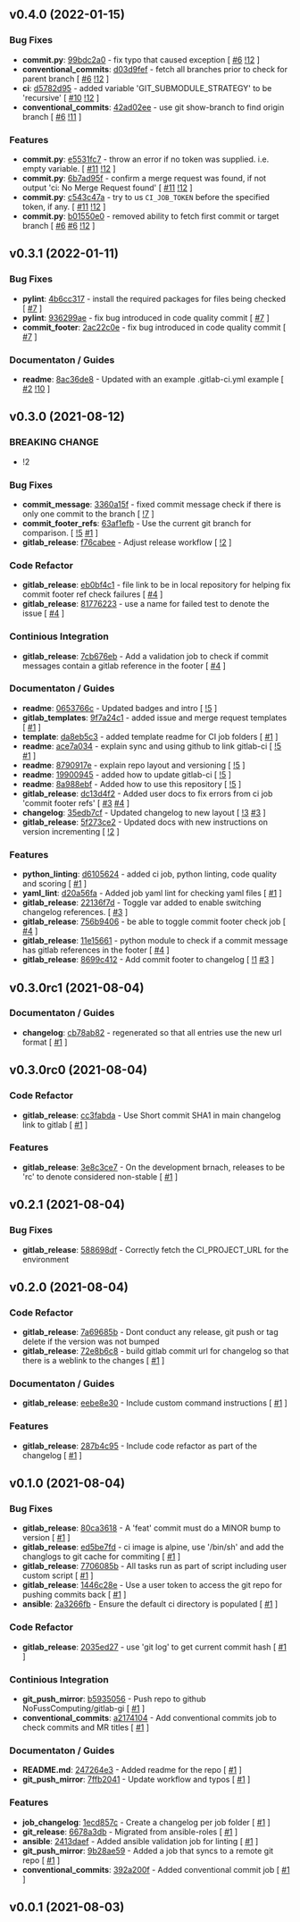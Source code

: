 ## v0.4.0 (2022-01-15)

### Bug Fixes

- **commit.py**: [99bdc2a0](https://gitlab.com/nofusscomputing/projects/gitlab-ci/-/commit/99bdc2a0929d4e7036e50e8ce22ce9b0f90f0736) - fix typo that caused exception [ [#6](https://gitlab.com/nofusscomputing/projects/gitlab-ci/-/issues/6) [!12](https://gitlab.com/nofusscomputing/projects/gitlab-ci/-/merge_requests/12) ]
- **conventional_commits**: [d03d9fef](https://gitlab.com/nofusscomputing/projects/gitlab-ci/-/commit/d03d9fefc916dd6730d9ffa778c11d48d621318e) - fetch all branches prior to check for parent branch [ [#6](https://gitlab.com/nofusscomputing/projects/gitlab-ci/-/issues/6) [!12](https://gitlab.com/nofusscomputing/projects/gitlab-ci/-/merge_requests/12) ]
- **ci**: [d5782d95](https://gitlab.com/nofusscomputing/projects/gitlab-ci/-/commit/d5782d95e825d406ea805c425cfefd6752fb6e35) - added variable 'GIT_SUBMODULE_STRATEGY' to be 'recursive' [ [#10](https://gitlab.com/nofusscomputing/projects/gitlab-ci/-/issues/10) [!12](https://gitlab.com/nofusscomputing/projects/gitlab-ci/-/merge_requests/12) ]
- **conventional_commits**: [42ad02ee](https://gitlab.com/nofusscomputing/projects/gitlab-ci/-/commit/42ad02ee5db65c3c6c33ad14fe0371c9916897bf) - use git show-branch to find origin branch [ [#6](https://gitlab.com/nofusscomputing/projects/gitlab-ci/-/issues/6) [!11](https://gitlab.com/nofusscomputing/projects/gitlab-ci/-/merge_requests/11) ]

### Features

- **commit.py**: [e5531fc7](https://gitlab.com/nofusscomputing/projects/gitlab-ci/-/commit/e5531fc77b5bdb1ccc0741e388df2d8d25ba6ade) - throw an error if no token was supplied. i.e. empty variable. [ [#11](https://gitlab.com/nofusscomputing/projects/gitlab-ci/-/issues/11) [!12](https://gitlab.com/nofusscomputing/projects/gitlab-ci/-/merge_requests/12) ]
- **commit.py**: [6b7ad95f](https://gitlab.com/nofusscomputing/projects/gitlab-ci/-/commit/6b7ad95fc0ccccf79ff645bad3f86660f5096a4e) - confirm a merge request was found, if not output 'ci: No Merge Request found' [ [#11](https://gitlab.com/nofusscomputing/projects/gitlab-ci/-/issues/11) [!12](https://gitlab.com/nofusscomputing/projects/gitlab-ci/-/merge_requests/12) ]
- **commit.py**: [c543c47a](https://gitlab.com/nofusscomputing/projects/gitlab-ci/-/commit/c543c47af8c7c386ae57f5a7a50904d396758c3a) - try to us `CI_JOB_TOKEN` before the specified token, if any. [ [#11](https://gitlab.com/nofusscomputing/projects/gitlab-ci/-/issues/11) [!12](https://gitlab.com/nofusscomputing/projects/gitlab-ci/-/merge_requests/12) ]
- **commit.py**: [b01550e0](https://gitlab.com/nofusscomputing/projects/gitlab-ci/-/commit/b01550e09f273edc8a57f4ad4b41ee2d67705d41) - removed ability to fetch first commit or target branch [ [#6](https://gitlab.com/nofusscomputing/projects/gitlab-ci/-/issues/6) [#6](https://gitlab.com/nofusscomputing/projects/gitlab-ci/-/issues/6) [!12](https://gitlab.com/nofusscomputing/projects/gitlab-ci/-/merge_requests/12) ]

## v0.3.1 (2022-01-11)

### Bug Fixes

- **pylint**: [4b6cc317](https://gitlab.com/nofusscomputing/projects/gitlab-ci/-/commit/4b6cc3176fc4acc3b7dbb954162802af9cbb4c68) - install the required packages for files being checked [ [#7](https://gitlab.com/nofusscomputing/projects/gitlab-ci/-/issues/7) ]
- **pylint**: [936299ae](https://gitlab.com/nofusscomputing/projects/gitlab-ci/-/commit/936299aefc6eadf9cbfec3152b352b321969cfab) - fix bug introduced in code quality commit [ [#7](https://gitlab.com/nofusscomputing/projects/gitlab-ci/-/issues/7) ]
- **commit_footer**: [2ac22c0e](https://gitlab.com/nofusscomputing/projects/gitlab-ci/-/commit/2ac22c0e914016a8944ff9b94640f3e87f409069) - fix bug introduced in code quality commit [ [#7](https://gitlab.com/nofusscomputing/projects/gitlab-ci/-/issues/7) ]

### Documentaton / Guides

- **readme**: [8ac36de8](https://gitlab.com/nofusscomputing/projects/gitlab-ci/-/commit/8ac36de8e0f113ce17d54dfce1345a0adab41bc8) - Updated with an example .gitlab-ci.yml example [ [#2](https://gitlab.com/nofusscomputing/projects/gitlab-ci/-/issues/2) [!10](https://gitlab.com/nofusscomputing/projects/gitlab-ci/-/merge_requests/10) ]

## v0.3.0 (2021-08-12)

### BREAKING CHANGE

- !2

### Bug Fixes

- **commit_message**: [3360a15f](https://gitlab.com/nofusscomputing/projects/gitlab-ci/-/commit/3360a15fde12682edfd9044d2541dc819615b838) - fixed commit message check if there is only one commit to the branch [ [!7](https://gitlab.com/nofusscomputing/projects/gitlab-ci/-/merge_requests/7) ]
- **commit_footer_refs**: [63af1efb](https://gitlab.com/nofusscomputing/projects/gitlab-ci/-/commit/63af1efb4fd92a9f8755f766728a18d8f390b805) - Use the current git branch for comparison. [ [!5](https://gitlab.com/nofusscomputing/projects/gitlab-ci/-/merge_requests/5) [#1](https://gitlab.com/nofusscomputing/projects/gitlab-ci/-/issues/1) ]
- **gitlab_release**: [f76cabee](https://gitlab.com/nofusscomputing/projects/gitlab-ci/-/commit/f76cabeeb04b028a231dc1c232862db5fcad4345) - Adjust release workflow [ [!2](https://gitlab.com/nofusscomputing/projects/gitlab-ci/-/merge_requests/2) ]

### Code Refactor

- **gitlab_release**: [eb0bf4c1](https://gitlab.com/nofusscomputing/projects/gitlab-ci/-/commit/eb0bf4c1740dbd7a47ceb031c0d1c854899a1e40) - file link to be in local repository for helping fix commit footer ref check failures [ [#4](https://gitlab.com/nofusscomputing/projects/gitlab-ci/-/issues/4) ]
- **gitlab_release**: [81776223](https://gitlab.com/nofusscomputing/projects/gitlab-ci/-/commit/81776223c5cb392c12c7ca63488a1df10290e9d1) - use a name for failed test to denote the issue [ [#4](https://gitlab.com/nofusscomputing/projects/gitlab-ci/-/issues/4) ]

### Continious Integration

- **gitlab_release**: [7cb676eb](https://gitlab.com/nofusscomputing/projects/gitlab-ci/-/commit/7cb676eb98a7de30d47a6b49a87067116684cfd2) - Add a validation job to check if commit messages contain a gitlab reference in the footer [ [#4](https://gitlab.com/nofusscomputing/projects/gitlab-ci/-/issues/4) ]

### Documentaton / Guides

- **readme**: [0653766c](https://gitlab.com/nofusscomputing/projects/gitlab-ci/-/commit/0653766c935cb117082bfe1481ae83e4a1b2bb5c) - Updated badges and intro [ [!5](https://gitlab.com/nofusscomputing/projects/gitlab-ci/-/merge_requests/5) ]
- **gitlab_templates**: [9f7a24c1](https://gitlab.com/nofusscomputing/projects/gitlab-ci/-/commit/9f7a24c1ebc0bdb5a153977dcb1c53d7ec2fb140) - added issue and merge request templates [ [#1](https://gitlab.com/nofusscomputing/projects/gitlab-ci/-/issues/1) ]
- **template**: [da8eb5c3](https://gitlab.com/nofusscomputing/projects/gitlab-ci/-/commit/da8eb5c3381379f6e405c3ebe14d9a883c52f41a) - added template readme for CI job folders [ [#1](https://gitlab.com/nofusscomputing/projects/gitlab-ci/-/issues/1) ]
- **readme**: [ace7a034](https://gitlab.com/nofusscomputing/projects/gitlab-ci/-/commit/ace7a03456861d59e2f904405f45409c53e831ab) - explain sync and using github to link gitlab-ci [ [!5](https://gitlab.com/nofusscomputing/projects/gitlab-ci/-/merge_requests/5) [#1](https://gitlab.com/nofusscomputing/projects/gitlab-ci/-/issues/1) ]
- **readme**: [8790917e](https://gitlab.com/nofusscomputing/projects/gitlab-ci/-/commit/8790917e7d959aa7b8305912bb443ba6b72200c6) - explain repo layout and versioning [ [!5](https://gitlab.com/nofusscomputing/projects/gitlab-ci/-/merge_requests/5) ]
- **readme**: [19900945](https://gitlab.com/nofusscomputing/projects/gitlab-ci/-/commit/19900945e763249b6ef7a9e2e2cbcf11748b1eea) - added how to update gitlab-ci [ [!5](https://gitlab.com/nofusscomputing/projects/gitlab-ci/-/merge_requests/5) ]
- **readme**: [8a988ebf](https://gitlab.com/nofusscomputing/projects/gitlab-ci/-/commit/8a988ebf09015211f8f6566acc0ba71c1f00bee1) - Added how to use this repository [ [!5](https://gitlab.com/nofusscomputing/projects/gitlab-ci/-/merge_requests/5) ]
- **gitlab_release**: [dc13d4f2](https://gitlab.com/nofusscomputing/projects/gitlab-ci/-/commit/dc13d4f2841038c085dcf29dfb0b0c5d2f00f099) - Added user docs to fix errors from ci job 'commit footer refs' [ [#3](https://gitlab.com/nofusscomputing/projects/gitlab-ci/-/issues/3) [#4](https://gitlab.com/nofusscomputing/projects/gitlab-ci/-/issues/4) ]
- **changelog**: [35edb7cf](https://gitlab.com/nofusscomputing/projects/gitlab-ci/-/commit/35edb7cfc59e2d147bdb5cb5d03710ec747073ae) - Updated changelog to new layout [ [!3](https://gitlab.com/nofusscomputing/projects/gitlab-ci/-/merge_requests/3) [#3](https://gitlab.com/nofusscomputing/projects/gitlab-ci/-/issues/3) ]
- **gitlab_release**: [5f273ce2](https://gitlab.com/nofusscomputing/projects/gitlab-ci/-/commit/5f273ce23a331eaf11623207ec4aba8b856c14f0) - Updated docs with new instructions on version incrementing [ [!2](https://gitlab.com/nofusscomputing/projects/gitlab-ci/-/merge_requests/2) ]

### Features

- **python_linting**: [d6105624](https://gitlab.com/nofusscomputing/projects/gitlab-ci/-/commit/d61056243804728e059b99fce1644a8cc37230bb) - added ci job, python linting, code quality and scoring [ [#1](https://gitlab.com/nofusscomputing/projects/gitlab-ci/-/issues/1) ]
- **yaml_lint**: [d20a56fa](https://gitlab.com/nofusscomputing/projects/gitlab-ci/-/commit/d20a56fa0ca492e3fc2ad7c548fc891cc8ffc8ec) - Added job yaml lint for checking yaml files [ [#1](https://gitlab.com/nofusscomputing/projects/gitlab-ci/-/issues/1) ]
- **gitlab_release**: [22136f7d](https://gitlab.com/nofusscomputing/projects/gitlab-ci/-/commit/22136f7dd22b9487d362a7ed63ca1b76e52b9cc7) - Toggle var added to enable switching changelog references. [ [#3](https://gitlab.com/nofusscomputing/projects/gitlab-ci/-/issues/3) ]
- **gitlab_release**: [756b9406](https://gitlab.com/nofusscomputing/projects/gitlab-ci/-/commit/756b9406dde8cf0bf0030ac72855a054ece3a883) - be able to toggle commit footer check job [ [#4](https://gitlab.com/nofusscomputing/projects/gitlab-ci/-/issues/4) ]
- **gitlab_release**: [11e15661](https://gitlab.com/nofusscomputing/projects/gitlab-ci/-/commit/11e156619d0d820e534897bafd5f39e6f9defcbf) - python module to check if a commit message has gitlab references in the footer [ [#4](https://gitlab.com/nofusscomputing/projects/gitlab-ci/-/issues/4) ]
- **gitlab_release**: [8699c412](https://gitlab.com/nofusscomputing/projects/gitlab-ci/-/commit/8699c41219d70e6f41f42dc7f2c1bcf542b3f723) - Add commit footer to changelog [ [!1](https://gitlab.com/nofusscomputing/projects/gitlab-ci/-/merge_requests/1) [#3](https://gitlab.com/nofusscomputing/projects/gitlab-ci/-/issues/3) ]

## v0.3.0rc1 (2021-08-04)

### Documentaton / Guides

- **changelog**: [cb78ab82](https://gitlab.com/nofusscomputing/projects/gitlab-ci/-/commit/cb78ab82182a9edcd568a8b4c315490041539149) - regenerated so that all entries use the new url format [ [#1](https://gitlab.com/nofusscomputing/projects/gitlab-ci/-/issues/1) ]

## v0.3.0rc0 (2021-08-04)

### Code Refactor

- **gitlab_release**: [cc3fabda](https://gitlab.com/nofusscomputing/projects/gitlab-ci/-/commit/cc3fabdaa28f97c3e1600e4a0d95a05bb547e772) - Use Short commit SHA1 in main changelog link to gitlab [ [#1](https://gitlab.com/nofusscomputing/projects/gitlab-ci/-/issues/1) ]

### Features

- **gitlab_release**: [3e8c3ce7](https://gitlab.com/nofusscomputing/projects/gitlab-ci/-/commit/3e8c3ce7cd64a6e9110818d32c15c3602fefb76c) - On the development brnach, releases to be 'rc' to denote considered non-stable [ [#1](https://gitlab.com/nofusscomputing/projects/gitlab-ci/-/issues/1) ]

## v0.2.1 (2021-08-04)

### Bug Fixes

- **gitlab_release**: [588698df](https://gitlab.com/nofusscomputing/projects/gitlab-ci/-/commit/588698df2668853a97fe60901ab324310f34f279) - Correctly fetch the CI_PROJECT_URL for the environment

## v0.2.0 (2021-08-04)

### Code Refactor

- **gitlab_release**: [7a69685b](https://gitlab.com/nofusscomputing/projects/gitlab-ci/-/commit/7a69685b53cbe5bd7341a176bf63fd17d36bc7f0) - Dont conduct any release, git push or tag delete if the version was not bumped
- **gitlab_release**: [72e8b6c8](https://gitlab.com/nofusscomputing/projects/gitlab-ci/-/commit/72e8b6c84defdb903c5741e3469651987769713f) - build gitlab commit url for changelog so that there is a weblink to the changes [ [#1](https://gitlab.com/nofusscomputing/projects/gitlab-ci/-/issues/1) ]

### Documentaton / Guides

- **gitlab_release**: [eebe8e30](https://gitlab.com/nofusscomputing/projects/gitlab-ci/-/commit/eebe8e30dcb11cd239f35fcb98216b2ae4d20ece) - Include custom command instructions [ [#1](https://gitlab.com/nofusscomputing/projects/gitlab-ci/-/issues/1) ]

### Features

- **gitlab_release**: [287b4c95](https://gitlab.com/nofusscomputing/projects/gitlab-ci/-/commit/287b4c954dddfaaf0a66af387676ea438cc80e61) - Include code refactor as part of the changelog [ [#1](https://gitlab.com/nofusscomputing/projects/gitlab-ci/-/issues/1) ]

## v0.1.0 (2021-08-04)

### Bug Fixes

- **gitlab_release**: [80ca3618](https://gitlab.com/nofusscomputing/projects/gitlab-ci/-/commit/80ca3618ee56d0f2a2c012416cb6206599a4f3f6) - A 'feat' commit must do a MINOR bump to version [ [#1](https://gitlab.com/nofusscomputing/projects/gitlab-ci/-/issues/1) ]
- **gitlab_release**: [ed5be7fd](https://gitlab.com/nofusscomputing/projects/gitlab-ci/-/commit/ed5be7fd3c16e86d48e179a2cded53a38f79e1d9) - ci image is alpine, use '/bin/sh' and add the changlogs to git cache for commiting [ [#1](https://gitlab.com/nofusscomputing/projects/gitlab-ci/-/issues/1) ]
- **gitlab_release**: [7706085b](https://gitlab.com/nofusscomputing/projects/gitlab-ci/-/commit/7706085b09f3cd9b7c09f7f93b182fd425f6525a) - All tasks run as part of script including user custom script [ [#1](https://gitlab.com/nofusscomputing/projects/gitlab-ci/-/issues/1) ]
- **gitlab_release**: [1446c28e](https://gitlab.com/nofusscomputing/projects/gitlab-ci/-/commit/1446c28ed2bfe2efec99bc2fc83b111717bcb2af) - Use a user token to access the git repo for pushing commits back [ [#1](https://gitlab.com/nofusscomputing/projects/gitlab-ci/-/issues/1) ]
- **ansible**: [2a3266fb](https://gitlab.com/nofusscomputing/projects/gitlab-ci/-/commit/2a3266fb537e22dddf47708d0af101945027128f) - Ensure the default ci directory is populated [ [#1](https://gitlab.com/nofusscomputing/projects/gitlab-ci/-/issues/1) ]

### Code Refactor

- **gitlab_release**: [2035ed27](https://gitlab.com/nofusscomputing/projects/gitlab-ci/-/commit/2035ed27af7fc1f3f5b2c42aa5874219fc5fe323) - use 'git log' to get current commit hash [ [#1](https://gitlab.com/nofusscomputing/projects/gitlab-ci/-/issues/1) ]

### Continious Integration

- **git_push_mirror**: [b5935056](https://gitlab.com/nofusscomputing/projects/gitlab-ci/-/commit/b593505698b3d3359569f29f97c90e17e211f304) - Push repo to github NoFussComputing/gitlab-gi [ [#1](https://gitlab.com/nofusscomputing/projects/gitlab-ci/-/issues/1) ]
- **conventional_commits**: [a2174104](https://gitlab.com/nofusscomputing/projects/gitlab-ci/-/commit/a2174104d1eb05d329bacd44700bf81ac709dcac) - Add conventional commits job to check commits and MR titles [ [#1](https://gitlab.com/nofusscomputing/projects/gitlab-ci/-/issues/1) ]

### Documentaton / Guides

- **README.md**: [247264e3](https://gitlab.com/nofusscomputing/projects/gitlab-ci/-/commit/247264e36bc0b6c86d2f06f8dae09ff7447fc156) - Added readme for the repo [ [#1](https://gitlab.com/nofusscomputing/projects/gitlab-ci/-/issues/1) ]
- **git_push_mirror**: [7ffb2041](https://gitlab.com/nofusscomputing/projects/gitlab-ci/-/commit/7ffb20418cfa8e6fa20cca60e42155171961d1ce) - Update workflow and typos [ [#1](https://gitlab.com/nofusscomputing/projects/gitlab-ci/-/issues/1) ]

### Features

- **job_changelog**: [1ecd857c](https://gitlab.com/nofusscomputing/projects/gitlab-ci/-/commit/1ecd857c0bf8ef009ad2482ad1d52604adadc0ed) - Create a changelog per job folder [ [#1](https://gitlab.com/nofusscomputing/projects/gitlab-ci/-/issues/1) ]
- **git_release**: [6678a3db](https://gitlab.com/nofusscomputing/projects/gitlab-ci/-/commit/6678a3dbab2763addc185e766cbaffbc074a6e98) - Migrated from ansible-roles [ [#1](https://gitlab.com/nofusscomputing/projects/gitlab-ci/-/issues/1) ]
- **ansible**: [2413daef](https://gitlab.com/nofusscomputing/projects/gitlab-ci/-/commit/2413daefb1e7e5a9e7a3cbb2d8cff2214f4a98ae) - Added ansible validation job for linting [ [#1](https://gitlab.com/nofusscomputing/projects/gitlab-ci/-/issues/1) ]
- **git_push_mirror**: [9b28ae59](https://gitlab.com/nofusscomputing/projects/gitlab-ci/-/commit/9b28ae5952adfb3d61e660814074ad3c7b42ff61) - Added a job that syncs to a remote git repo [ [#1](https://gitlab.com/nofusscomputing/projects/gitlab-ci/-/issues/1) ]
- **conventional_commits**: [392a200f](https://gitlab.com/nofusscomputing/projects/gitlab-ci/-/commit/392a200fd469c4161dbab5f2b59031a7a64f20a2) - Added conventional commit job [ [#1](https://gitlab.com/nofusscomputing/projects/gitlab-ci/-/issues/1) ]

## v0.0.1 (2021-08-03)
